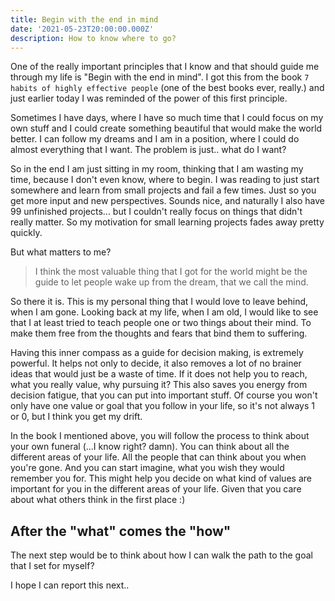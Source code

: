 ```yaml
---
title: Begin with the end in mind
date: '2021-05-23T20:00:00.000Z'
description: How to know where to go?
---
```


One of the really important principles that I know and that should guide me through my life is "Begin with the end in mind". I got this from the book `7 habits of highly effective people` (one of the best books ever, really.) and just earlier today I was reminded of the power of this first principle.

Sometimes I have days, where I have so much time that I could focus on my own stuff and I could create something beautiful that would make the world better. I can follow my dreams and I am in a position, where I could do almost everything that I want. The problem is just.. what do I want?

So in the end I am just sitting in my room, thinking that I am wasting my time, because I don't even know, where to begin. I was reading to just start somewhere and learn from small projects and fail a few times. Just so you get more input and new perspectives. Sounds nice, and naturally I also have 99 unfinished projects... but I couldn't really focus on things that didn't really matter. So my motivation for small learning projects fades away pretty quickly.

But what matters to me?

> I think the most valuable thing that I got for the world might be the guide to let people wake up from the dream, that we call the mind.

So there it is. This is my personal thing that I would love to leave behind, when I am gone. Looking back at my life, when I am old, I would like to see that I at least tried to teach people one or two things about their mind. To make them free from the thoughts and fears that bind them to suffering.

Having this inner compass as a guide for decision making, is extremely powerful. It helps not only to decide, it also removes a lot of no brainer ideas that would just be a waste of time. If it does not help you to reach, what you really value, why pursuing it? This also saves you energy from decision fatigue, that you can put into important stuff. Of course you won't only have one value or goal that you follow in your life, so it's not always 1 or 0, but I think you get my drift.

In the book I mentioned above, you will follow the process to think about your own funeral (...I know right? damn). You can think about all the different areas of your life. All the people that can think about you when you're gone. And you can start imagine, what you wish they would remember you for. This might help you decide on what kind of values are important for you in the different areas of your life. Given that you care about what others think in the first place :)

## After the "what" comes the "how"

The next step would be to think about how I can walk the path to the goal that I set for myself?

I hope I can report this next..
